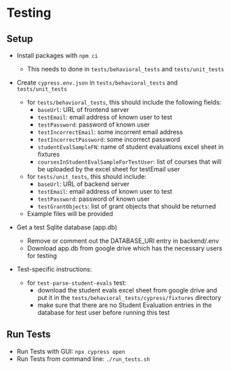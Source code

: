 # Testing

## Setup
- Install packages with `npm ci`
    - This needs to done in `tests/behavioral_tests` and `tests/unit_tests`

- Create `cypress.env.json` in `tests/behavioral_tests` and `tests/unit_tests`
    - for `tests/behavioral_tests`, this should include the following fields:
        - `baseUrl`: URL of frontend server
        - `testEmail`: email address of known user to test
        - `testPassword`: password of known user
        - `testIncorrectEmail`: some incorrent email address
        - `testIncorrectPassword`: some incorrect password
        -  `studentEvalSampleFN`: name of student evaluations excel sheet in fixtures
        - `coursesInStudentEvalSampleForTestUser`: list of courses that will be uploaded by the excel sheet for testEmail user
    - for `tests/unit_tests`, this should include:
        - `baseUrl`: URL of backend server
        - `testEmail`: email address of known user to test
        - `testPassword`: password of known user
        - `testGrantObjects`: list of grant objects that should be returned
    - Example files will be provided

- Get a test Sqlite database (app.db)
    - Remove or comment out the DATABASE_URI entry in backend/.env
    - Download app.db from google drive which has the necessary users for testing

- Test-specific instructions:
    - for `test-parse-student-evals` test:
        - download the student evals excel sheet from google drive and put it in the `tests/behavioral_tests/cypress/fixtures` directory
        - make sure that there are no Student Evaluation entries in the database for test user before running this test

## Run Tests
- Run Tests with GUI: `npx cypress open`
- Run Tests from command line: `./run_tests.sh`
